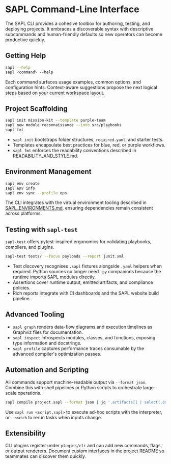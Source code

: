 # SAPL Command-Line Interface

The SAPL CLI provides a cohesive toolbox for authoring, testing, and deploying
projects. It embraces a discoverable syntax with descriptive subcommands and
human-friendly defaults so new operators can become productive quickly.

## Getting Help

```bash
sapl --help
sapl <command> --help
```

Each command surfaces usage examples, common options, and configuration hints.
Context-aware suggestions propose the next logical steps based on your current
workspace layout.

## Project Scaffolding

```bash
sapl init mission-kit --template purple-team
sapl new module reconnaissance --into src/playbooks
sapl fmt
```

- `sapl init` bootstraps folder structures, `required.yaml`, and starter tests.
- Templates encapsulate best practices for blue, red, or purple workflows.
- `sapl fmt` enforces the readability conventions described in
  [READABILITY_AND_STYLE.md](READABILITY_AND_STYLE.md).

## Environment Management

```bash
sapl env create
sapl env info
sapl env sync --profile ops
```

The CLI integrates with the virtual environment tooling described in
[SAPL_ENVIRONMENTS.md](SAPL_ENVIRONMENTS.md), ensuring dependencies remain
consistent across platforms.

## Testing with `sapl-test`

`sapl-test` offers pytest-inspired ergonomics for validating playbooks,
compilers, and plugins.

```bash
sapl-test tests/ --focus payloads --report junit.xml
```

- Test discovery recognises `.sapl` fixtures alongside `.yaml` helpers when
  required. Python sources no longer need `.py` companions because the runtime
  imports SAPL modules directly.
- Assertions cover runtime output, emitted artifacts, and compliance policies.
- Rich reports integrate with CI dashboards and the SAPL website build pipeline.

## Advanced Tooling

- `sapl graph` renders data-flow diagrams and execution timelines as Graphviz
  files for documentation.
- `sapl inspect` introspects modules, classes, and functions, exposing type
  information and docstrings.
- `sapl profile` captures performance traces consumable by the advanced
  compiler's optimization passes.

## Automation and Scripting

All commands support machine-readable output via `--format json`. Combine this
with shell pipelines or Python scripts to orchestrate large-scale operations.

```bash
sapl compile project.sapl --format json | jq '.artifacts[] | select(.os == "linux")'
```

Use `sapl run <script.sapl>` to execute ad-hoc scripts with the interpreter, or
`--watch` to rerun tasks when inputs change.

## Extensibility

CLI plugins register under `plugins/cli` and can add new commands, flags, or
output renderers. Document custom interfaces in the project README so teammates
can discover them quickly.
